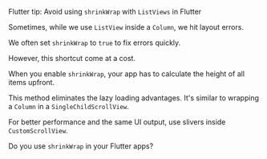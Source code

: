 Flutter tip: Avoid using `shrinkWrap` with `ListViews` in Flutter

Sometimes, while we use `ListView` inside a `Column`, we hit layout errors.


We often set `shrinkWrap` to `true` to fix errors quickly.

However, this shortcut come at a cost.


When you enable `shrinkWrap`, your app has to calculate the height of all items upfront.

This method eliminates the lazy loading advantages. It's similar to wrapping a `Column` in a `SingleChildScrollView`.

For better performance and the same UI output, use slivers inside `CustomScrollView`.


Do you use `shrinkWrap` in your Flutter apps?